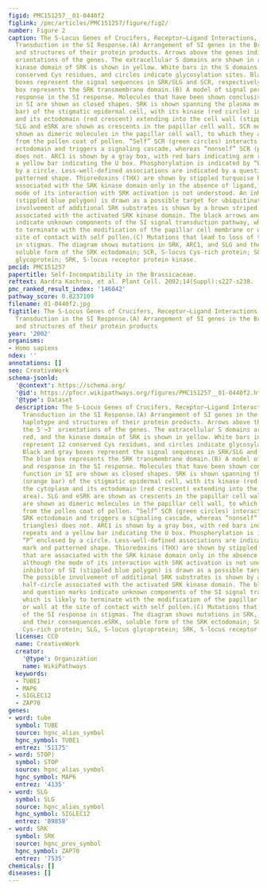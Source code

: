```yaml
---
figid: PMC151257__01-0440f2
figlink: /pmc/articles/PMC151257/figure/fig2/
number: Figure 2
caption: The S-Locus Genes of Crucifers, Receptor–Ligand Interactions, and Signal
  Transduction in the SI Response.(A) Arrangement of SI genes in the Brassica S8 haplotype
  and structures of their protein products. Arrows above the genes indicate the 5′→3′
  orientations of the genes. The extracellular S domains are shown in red, and the
  kinase domain of SRK is shown in yellow. White bars in the S domains represent 12
  conserved Cys residues, and circles indicate glycosylation sites. Black and gray
  boxes represent the signal sequences in SRK/SLG and SCR, respectively. The blue
  box represents the SRK transmembrane domain.(B) A model of signal perception and
  response in the SI response. Molecules that have been shown conclusively to function
  in SI are shown as closed shapes. SRK is shown spanning the plasma membrane (orange
  bar) of the stigmatic epidermal cell, with its kinase (red circle) in the cytoplasm
  and its ectodomain (red crescent) extending into the cell wall (stippled area).
  SLG and eSRK are shown as crescents in the papillar cell wall. SCR molecules are
  shown as dimeric molecules in the papillar cell wall, to which they are transferred
  from the pollen coat of pollen. “Self” SCR (green circles) interacts with the SRK
  ectodomain and triggers a signaling cascade, whereas “nonself” SCR (purple triangles)
  does not. ARC1 is shown by a gray box, with red bars indicating arm repeats and
  a yellow bar indicating the U box. Phosphorylation is indicated by “P” enclosed
  by a circle. Less-well-defined associations are indicated by a question mark and
  patterned shape. Thioredoxins (THX) are shown by stippled turquoise boxes that are
  associated with the SRK kinase domain only in the absence of ligand, although the
  mode of its interaction with SRK activation is not understood. An inhibitor of SI
  (stippled blue polygon) is drawn as a possible target for ubiquitination. The possible
  involvement of additional SRK substrates is shown by a brown striped half-circle
  associated with the activated SRK kinase domain. The black arrows and question marks
  indicate unknown components of the SI signal transduction pathway, which is likely
  to terminate with the modification of the papillar cell membrane or wall at the
  site of contact with self pollen.(C) Mutations that lead to loss of the SI response
  in stigmas. The diagram shows mutations in SRK, ARC1, and SLG and their consequences.eSRK,
  soluble form of the SRK ectodomain; SCR, S-locus Cys-rich protein; SLG, S-locus
  glycoprotein; SRK, S-locus receptor protein kinase.
pmcid: PMC151257
papertitle: Self-Incompatibility in the Brassicaceae.
reftext: Aardra Kachroo, et al. Plant Cell. 2002;14(Suppl):s227-s238.
pmc_ranked_result_index: '146042'
pathway_score: 0.8237109
filename: 01-0440f2.jpg
figtitle: The S-Locus Genes of Crucifers, Receptor–Ligand Interactions, and Signal
  Transduction in the SI Response.(A) Arrangement of SI genes in the Brassica S8 haplotype
  and structures of their protein products
year: '2002'
organisms:
- Homo sapiens
ndex: ''
annotations: []
seo: CreativeWork
schema-jsonld:
  '@context': https://schema.org/
  '@id': https://pfocr.wikipathways.org/figures/PMC151257__01-0440f2.html
  '@type': Dataset
  description: The S-Locus Genes of Crucifers, Receptor–Ligand Interactions, and Signal
    Transduction in the SI Response.(A) Arrangement of SI genes in the Brassica S8
    haplotype and structures of their protein products. Arrows above the genes indicate
    the 5′→3′ orientations of the genes. The extracellular S domains are shown in
    red, and the kinase domain of SRK is shown in yellow. White bars in the S domains
    represent 12 conserved Cys residues, and circles indicate glycosylation sites.
    Black and gray boxes represent the signal sequences in SRK/SLG and SCR, respectively.
    The blue box represents the SRK transmembrane domain.(B) A model of signal perception
    and response in the SI response. Molecules that have been shown conclusively to
    function in SI are shown as closed shapes. SRK is shown spanning the plasma membrane
    (orange bar) of the stigmatic epidermal cell, with its kinase (red circle) in
    the cytoplasm and its ectodomain (red crescent) extending into the cell wall (stippled
    area). SLG and eSRK are shown as crescents in the papillar cell wall. SCR molecules
    are shown as dimeric molecules in the papillar cell wall, to which they are transferred
    from the pollen coat of pollen. “Self” SCR (green circles) interacts with the
    SRK ectodomain and triggers a signaling cascade, whereas “nonself” SCR (purple
    triangles) does not. ARC1 is shown by a gray box, with red bars indicating arm
    repeats and a yellow bar indicating the U box. Phosphorylation is indicated by
    “P” enclosed by a circle. Less-well-defined associations are indicated by a question
    mark and patterned shape. Thioredoxins (THX) are shown by stippled turquoise boxes
    that are associated with the SRK kinase domain only in the absence of ligand,
    although the mode of its interaction with SRK activation is not understood. An
    inhibitor of SI (stippled blue polygon) is drawn as a possible target for ubiquitination.
    The possible involvement of additional SRK substrates is shown by a brown striped
    half-circle associated with the activated SRK kinase domain. The black arrows
    and question marks indicate unknown components of the SI signal transduction pathway,
    which is likely to terminate with the modification of the papillar cell membrane
    or wall at the site of contact with self pollen.(C) Mutations that lead to loss
    of the SI response in stigmas. The diagram shows mutations in SRK, ARC1, and SLG
    and their consequences.eSRK, soluble form of the SRK ectodomain; SCR, S-locus
    Cys-rich protein; SLG, S-locus glycoprotein; SRK, S-locus receptor protein kinase.
  license: CC0
  name: CreativeWork
  creator:
    '@type': Organization
    name: WikiPathways
  keywords:
  - TUBE1
  - MAP6
  - SIGLEC12
  - ZAP70
genes:
- word: tube
  symbol: TUBE
  source: hgnc_alias_symbol
  hgnc_symbol: TUBE1
  entrez: '51175'
- word: STOP)
  symbol: STOP
  source: hgnc_alias_symbol
  hgnc_symbol: MAP6
  entrez: '4135'
- word: SLG
  symbol: SLG
  source: hgnc_alias_symbol
  hgnc_symbol: SIGLEC12
  entrez: '89858'
- word: SRK
  symbol: SRK
  source: hgnc_prev_symbol
  hgnc_symbol: ZAP70
  entrez: '7535'
chemicals: []
diseases: []
---
```

